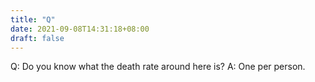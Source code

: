 ```yaml
---
title: "Q"
date: 2021-09-08T14:31:18+08:00
draft: false
---
```


Q: Do you know what the death rate around here is? A: One per person.
